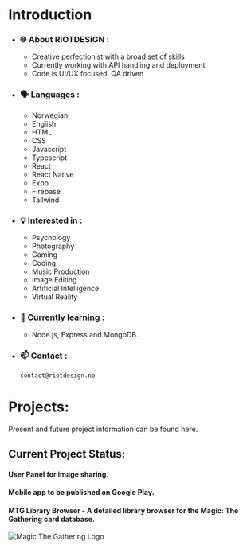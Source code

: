 # Introduction

- ### 🌐 About RiOTDESiGN :

  - Creative perfectionist with a broad set of skills
  - Currently working with API handling and deployment
  - Code is UI/UX focused, QA driven

- ### 🗣️ Languages :

  - Norwegian
  - English
  - HTML
  - CSS
  - Javascript
  - Typescript
  - React
  - React Native
  - Expo
  - Firebase
  - Tailwind

- ### 💡 Interested in :

  - Psychology
  - Photography
  - Gaming
  - Coding
  - Music Production
  - Image Editing
  - Artificial Intelligence
  - Virtual Reality

- ### 🌱 Currently learning :

  - Node.js, Express and MongoDB.

- ### 📫 Contact :

      contact@riotdesign.no

# Projects:
Present and future project information can be found here.

## Current Project Status:
#### User Panel for image sharing.
#### Mobile app to be published on Google Play.
#### MTG Library Browser - A detailed library browser for the Magic: The Gathering card database.


![Magic The Gathering Logo](https://media.wizards.com/2017/images/daily/41mztsnrdm.jpg)


<!---
RiOTDESiGN/RiOTDESiGN is a ✨ special ✨ repository because its `README.md` (this file) appears on your GitHub profile.
You can click the Preview link to take a look at your changes.
--->
